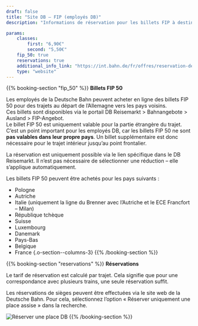 ```yaml
---
draft: false
title: "Site DB – FIP (employés DB)"
description: "Informations de réservation pour les billets FIP à destination des pays frontaliers pour les employés de la Deutsche Bahn."

params:
    classes:
        first: "6,90€"
        second: "5,50€"
    fip_50: true
    reservations: true
    additional_info_link: "https://int.bahn.de/fr/offres/reservation-de-places-assises"
    type: "website"
---
```


{{% booking-section "fip_50" %}}
**Billets FIP 50**

Les employés de la Deutsche Bahn peuvent acheter en ligne des billets FIP 50 pour des trajets au départ de l’Allemagne vers les pays voisins. \
Ces billets sont disponibles via le portail DB Reisemarkt > Bahnangebote > Ausland > FIP-Angebot. \
Le billet FIP 50 est uniquement valable pour la partie étrangère du trajet. C’est un point important pour les employés DB, car les billets FIP 50 ne sont **pas valables dans leur propre pays**. Un billet supplémentaire est donc nécessaire pour le trajet intérieur jusqu’au point frontalier.

La réservation est uniquement possible via le lien spécifique dans le DB Reisemarkt. Il n’est pas nécessaire de sélectionner une réduction – elle s’applique automatiquement.

Les billets FIP 50 peuvent être achetés pour les pays suivants :
- Pologne
- Autriche
- Italie (uniquement la ligne du Brenner avec l’Autriche et le ECE Francfort – Milan)
- République tchèque
- Suisse
- Luxembourg
- Danemark
- Pays-Bas
- Belgique
- France
{.o-section--columns-3}
{{% /booking-section %}}

{{% booking-section "reservations" %}}
**Réservations**

Le tarif de réservation est calculé par trajet. Cela signifie que pour une correspondance avec plusieurs trains, une seule réservation suffit.

Les réservations de sièges peuvent être effectuées via le site web de la Deutsche Bahn. Pour cela, sélectionnez l’option « Réserver uniquement une place assise » dans la recherche.

![Réserver une place DB](db_reservation.webp)
{{% /booking-section %}}

